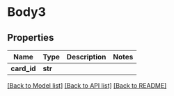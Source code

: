 # Body3

## Properties
Name | Type | Description | Notes
------------ | ------------- | ------------- | -------------
**card_id** | **str** |  | 

[[Back to Model list]](../README.md#documentation-for-models) [[Back to API list]](../README.md#documentation-for-api-endpoints) [[Back to README]](../README.md)


